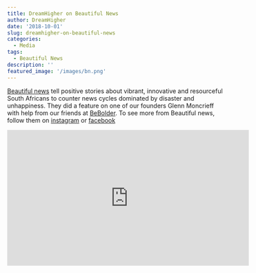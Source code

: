 ```yaml
---
title: DreamHigher on Beautiful News
author: DreamHigher
date: '2018-10-01'
slug: dreamhigher-on-beautiful-news
categories:
  - Media
tags:
  - Beautiful News
description: ''
featured_image: '/images/bn.png'
---
```


[Beautiful news](https://www.beautifulnews.co.za/) tell positive stories about vibrant, innovative and resourceful South Africans to counter news cycles dominated by disaster and unhappiness. They did a feature on one of our founders Glenn Moncrieff with help from our friends at [BeBolder](www.bebolder.co.za). To see more from Beautiful news, follow them on [instagram](https://www.instagram.com/beautifulnewssa/) or [facebook](https://www.facebook.com/pg/beautifulnewssa)  

<iframe src="https://www.facebook.com/plugins/video.php?href=https%3A%2F%2Fwww.facebook.com%2Fbeautifulnewssa%2Fvideos%2F2258757524352563%2F&show_text=0&width=560" width="560" height="315" style="border:none;overflow:hidden" scrolling="no" frameborder="0" allowTransparency="true" allowFullScreen="true"></iframe>